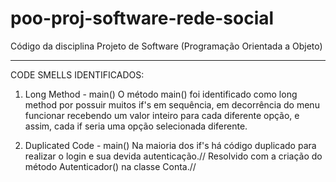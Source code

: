 # poo-proj-software-rede-social
Código da disciplina Projeto de Software (Programação Orientada a Objeto)

--------------------------------------------------------------------------------------------------------------------------------------------------------

CODE SMELLS IDENTIFICADOS:
1) Long Method - main()
O método main() foi identificado como long method por possuir muitos if's em sequência, em decorrência do menu funcionar recebendo um valor inteiro para cada diferente opção, e assim, cada if seria uma opção selecionada diferente.

2) Duplicated Code - main()
Na maioria dos if's há código duplicado para realizar o login e sua devida autenticação.//
Resolvido com a criação do método Autenticador() na classe Conta.//
